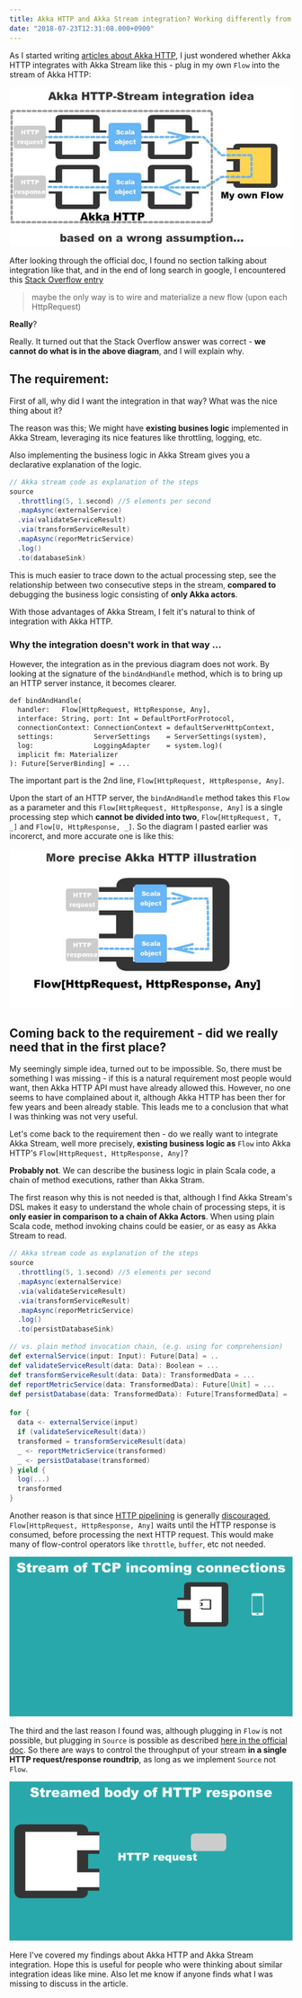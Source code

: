 ```yaml
---
title: Akka HTTP and Akka Stream integration? Working differently from what I originally thought
date: "2018-07-23T12:31:08.000+0900"
---
```


As I started writing [articles about Akka HTTP](), I just wondered whether Akka HTTP integrates with Akka Stream like this - plug in my own `Flow` into the stream of Akka HTTP:

![wrong-assumption](./wrong-assumption.jpg)

After looking through the official doc, I found no section talking about integration like that, and in the end of long search in google, I encountered this [Stack Overflow entry](https://stackoverflow.com/questions/36294428/akka-http-complete-request-with-flow) 
> maybe the only way is to wire and materialize a new flow (upon each HttpRequest)

**Really**?

Really. It turned out that the Stack Overflow answer was correct - **we cannot do what is in the above diagram**, and I will explain why.

## The requirement:

First of all, why did I want the integration in that way? What was the nice thing about it?

The reason was this; We might have **existing busines logic** implemented in Akka Stream, leveraging its nice features like throttling, logging, etc. 

Also implementing the business logic in Akka Stream gives you a declarative explanation of the logic.

```scala
// Akka stream code as explanation of the steps
source
  .throttling(5, 1.second) //5 elements per second
  .mapAsync(externalService)
  .via(validateServiceResult)
  .via(transformServiceResult)
  .mapAsync(reporMetricService)
  .log()
  .to(databaseSink)
```

This is much easier to trace down to the actual processing step, see the relationship between two consecutive steps in the stream, **compared to** debugging the business logic consisting of **only Akka actors**.

With those advantages of Akka Stream, I felt it's natural to think of integration with Akka HTTP.

### Why the integration doesn't work in that way ...

However, the integration as in the previous diagram does not work. By looking at the signature of the `bindAndHandle` method, which is to bring up an HTTP server instance, it becomes clearer. 

```scala{2}
def bindAndHandle(
  handler:   Flow[HttpRequest, HttpResponse, Any],
  interface: String, port: Int = DefaultPortForProtocol,
  connectionContext: ConnectionContext = defaultServerHttpContext,
  settings:          ServerSettings    = ServerSettings(system),
  log:               LoggingAdapter    = system.log)(
  implicit fm: Materializer
): Future[ServerBinding] = ...
```
The important part is the 2nd line, `Flow[HttpRequest, HttpResponse, Any]`. 

Upon the start of an HTTP server, the `bindAndHandle` method takes this `Flow` as a parameter and this `Flow[HttpRequest, HttpResponse, Any]` is a single processing step which **cannot be divided into two**, `Flow[HttpRequest, T, _]` and `Flow[U, HttpResponse, _]`. So the diagram I pasted earlier was incorerct, and more accurate one is like this:

![more-precise](./more-precisejpg.jpg)

## Coming back to the requirement - did we really need that in the first place?

My seemingly simple idea, turned out to be impossible. So, there must be something I was missing - if this is a natural requirement most people would want, then Akka HTTP API must have already allowed this. However, no one seems to have complained about it, although Akka HTTP has been ther for few years and been already stable. This leads me to a conclusion that what I was thinking was not very useful.

Let's come back to the requirement then - do we really want to integrate Akka Stream, well more precisely, **existing business logic as** `Flow` into Akka HTTP's `Flow[HttpRequest, HttpResponse, Any]`?

**Probably not**. We can describe the business logic in plain Scala code, a chain of method executions, rather than Akka Stram.

The first reason why this is not needed is that, although I find Akka Stream's DSL makes it easy to understand the whole chain of processing steps, it is **only easier in comparison to a chain of Akka Actors**. When using plain Scala code, method invoking chains could be easier, or as easy as Akka Stream to read.

```scala
// Akka stream code as explanation of the steps
source
  .throttling(5, 1.second) //5 elements per second
  .mapAsync(externalService)
  .via(validateServiceResult)
  .via(transformServiceResult)
  .mapAsync(reporMetricService)
  .log()
  .to(persistDatabaseSink)
```

```scala
// vs. plain method invocation chain, (e.g. using for comprehension)
def externalService(input: Input): Future[Data] = ..
def validateServiceResult(data: Data): Boolean = ...
def transformServiceResult(data: Data): TransformedData = ...
def reportMetricService(data: TransformedData): Future[Unit] = ...
def persistDatabase(data: TransformedData): Future[TransformedData] = ...

for {
  data <- externalService(input)
  if (validateServiceResult(data))
  transformed = transformServiceResult(data)
  _ <- reportMetricService(transformed)
  _ <- persistDatabase(transformed)
} yield {
  log(...)
  transformed
}
```

Another reason is that since [HTTP pipelining](https://en.wikipedia.org/wiki/HTTP_pipelining) is generally [discouraged](https://doc.akka.io/docs/akka-http/current/server-side/low-level-api.html#controlling-server-parallelism), `Flow[HttpRequest, HttpResponse, Any]` waits until the HTTP response is consumed, before processing the next HTTP request.
This would make many of flow-control operators like `throttle`, `buffer`, etc not needed. 

![tcp-http](./tcp-http.gif)

The third and the last reason I found was, although plugging in `Flow` is not possible, but plugging in `Source` is possible as described [here in the official doc](https://doc.akka.io/docs/akka-http/current/routing-dsl/source-streaming-support.html#source-streaming). So there are ways to control the throughput of your stream **in a single HTTP request/response roundtrip**, as long as we implement `Source` not `Flow`.

![source-streaming](./source-streaming.gif)

Here I've covered my findings about Akka HTTP and Akka Stream integration. Hope this is useful for people who were thinking about similar integration ideas like mine. Also let me know if anyone finds what I was missing to discuss in the article.
